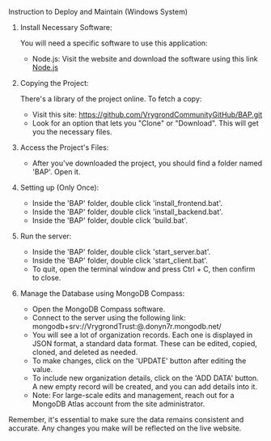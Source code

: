 Instruction to Deploy and Maintain (Windows System)

1. Install Necessary Software:

   You will need a specific software to use this application:

   - Node.js: Visit the website and download the software using this link [Node.js](https://nodejs.org/)
   
2. Copying the Project:

   There's a library of the project online. To fetch a copy:

   - Visit this site: https://github.com/VrygrondCommunityGitHub/BAP.git 
   - Look for an option that lets you "Clone" or "Download". This will get you the necessary files.
   
3. Access the Project's Files:

   - After you've downloaded the project, you should find a folder named 'BAP'. Open it.
   
4. Setting up (Only Once):

   - Inside the 'BAP' folder, double click 'install_frontend.bat'.
   - Inside the 'BAP' folder, double click 'install_backend.bat'.
   - Inside the 'BAP' folder, double click 'build.bat'.
   
5. Run the server:

   - Inside the 'BAP' folder, double click 'start_server.bat'.
   - Inside the 'BAP' folder, double click 'start_client.bat'.
   - To quit, open the terminal window and press Ctrl + C, then confirm to close.

9. Manage the Database using MongoDB Compass:

   - Open the MongoDB Compass software.
   - Connect to the server using the following link: mongodb+srv://VrygrondTrust:@.donyn7r.mongodb.net/
   - You will see a lot of organization records. Each one is displayed in JSON format, a standard data format. These can be edited, copied, cloned, and deleted as needed.
   - To make changes, click on the 'UPDATE' button after editing the value.
   - To include new organization details, click on the 'ADD DATA' button. A new empty record will be created, and you can add details into it.
   - Note: For large-scale edits and management, reach out for a MongoDB Atlas account from the site administrator.

Remember, it's essential to make sure the data remains consistent and accurate. Any changes you make will be reflected on the live website.
